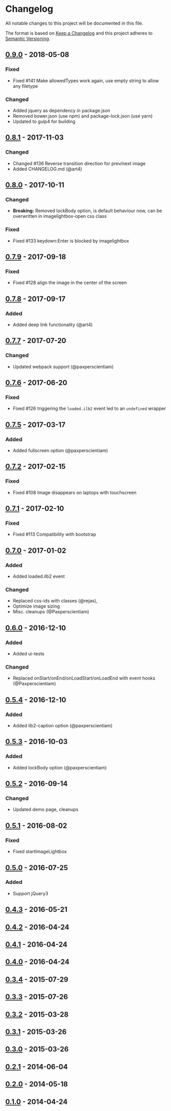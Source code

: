 # Changelog

All notable changes to this project will be documented in this file.

The format is based on [Keep a Changelog](http://keepachangelog.com/en/1.0.0/)
and this project adheres to [Semantic Versioning](http://semver.org/spec/v2.0.0.html).

## [0.9.0] - 2018-05-08

### Fixed

- Fixed #141 Make allowedTypes work again, use empty string to allow any filetype

### Changed

- Added jquery as dependency in package.json
- Removed bower.json (use npm) and package-lock.json (use yarn) 
- Updated to gulp4 for building

## [0.8.1] - 2017-11-03

### Changed

- Changed #136 Reverse transition direction for prev/next image
- Added CHANGELOG.md (@art4)

## [0.8.0] - 2017-10-11

### Changed

- **Breaking:** Removed lockBody option, is default behaviour now, can be overwritten in imagelightbox-open css class

### Fixed

- Fixed #133 keydown:Enter is blocked by imagelightbox

## [0.7.9] - 2017-09-18

### Fixed

- Fixed #128 align the image in the center of the screen

## [0.7.8] - 2017-09-17

### Added

- Added deep link functionality (@art4)

## [0.7.7] - 2017-07-20

### Changed

- Updated webpack support (@paxperscientiam)

## [0.7.6] - 2017-06-20

### Fixed

- Fixed #126 triggering the `loaded.ilb2` event led to an `undefined` wrapper

## [0.7.5] - 2017-03-17

### Added

- Added fullscreen option (@paxperscientiam)

## [0.7.2] - 2017-02-15

### Fixed

- Fixed #108 Image disappears on laptops with touchscreen

## [0.7.1] - 2017-02-10

### Fixed

- Fixed #113 Compatibility with bootstrap

## [0.7.0] - 2017-01-02

### Added

- Added loaded.ilb2 event

### Changed

- Replaced css-ids with classes (@rejas), 
- Optimize image sizing
- Misc. cleanups (@Paxperscientiam)

## [0.6.0] - 2016-12-10

### Added

- Added ui-tests

### Changed

- Replaced onStart/onEnd/onLoadStart/onLoadEnd with event hooks (@Paxperscientiam)

## [0.5.4] - 2016-12-10

### Added

- Added ilb2-caption option (@paxperscientiam)

## [0.5.3] - 2016-10-03

### Added

- Added lockBody option (@paxperscientiam)

## [0.5.2] - 2016-09-14

### Changed

- Updated demo page, cleanups

## [0.5.1] - 2016-08-02

### Fixed

- Fixed startImageLightbox

## [0.5.0] - 2016-07-25

### Added

- Support jQuery3

## [0.4.3] - 2016-05-21

## [0.4.2] - 2016-04-24

## [0.4.1] - 2016-04-24

## [0.4.0] - 2016-04-24

## [0.3.4] - 2015-07-29

## [0.3.3] - 2015-07-26

## [0.3.2] - 2015-03-28

## [0.3.1] - 2015-03-26

## [0.3.0] - 2015-03-26

## [0.2.1] - 2014-06-04

## [0.2.0] - 2014-05-18

## [0.1.0] - 2014-04-24

[Unreleased]: https://github.com/rejas/imagelightbox/compare/0.9.0...HEAD
[0.9.0]: https://github.com/rejas/imagelightbox/compare/0.8.1...0.9.0
[0.8.1]: https://github.com/rejas/imagelightbox/compare/0.8.0...0.8.1
[0.8.0]: https://github.com/rejas/imagelightbox/compare/0.7.9...0.8.0
[0.7.9]: https://github.com/rejas/imagelightbox/compare/0.7.8...0.7.9
[0.7.8]: https://github.com/rejas/imagelightbox/compare/0.7.7...0.7.8
[0.7.7]: https://github.com/rejas/imagelightbox/compare/0.7.6...0.7.7
[0.7.6]: https://github.com/rejas/imagelightbox/compare/0.7.5...0.7.6
[0.7.5]: https://github.com/rejas/imagelightbox/compare/0.7.2...0.7.5
[0.7.2]: https://github.com/rejas/imagelightbox/compare/0.7.1...0.7.2
[0.7.1]: https://github.com/rejas/imagelightbox/compare/0.7.0...0.7.1
[0.7.0]: https://github.com/rejas/imagelightbox/compare/0.6.0...0.7.0
[0.6.0]: https://github.com/rejas/imagelightbox/compare/0.5.4...0.6.0
[0.5.4]: https://github.com/rejas/imagelightbox/compare/0.5.3...0.5.4
[0.5.3]: https://github.com/rejas/imagelightbox/compare/0.5.2...0.5.3
[0.5.2]: https://github.com/rejas/imagelightbox/compare/0.5.1...0.5.2
[0.5.1]: https://github.com/rejas/imagelightbox/compare/0.5.0...0.5.1
[0.5.0]: https://github.com/rejas/imagelightbox/compare/0.4.3...0.5.0
[0.4.3]: https://github.com/rejas/imagelightbox/compare/0.4.2...0.4.3
[0.4.2]: https://github.com/rejas/imagelightbox/compare/0.4.1...0.4.2
[0.4.1]: https://github.com/rejas/imagelightbox/compare/0.4.0...0.4.1
[0.4.0]: https://github.com/rejas/imagelightbox/compare/v0.3.4...0.4.0
[0.3.4]: https://github.com/rejas/imagelightbox/compare/v0.3.3...v0.3.4
[0.3.3]: https://github.com/rejas/imagelightbox/compare/v0.3.2...v0.3.3
[0.3.2]: https://github.com/rejas/imagelightbox/compare/v0.3.1...v0.3.2
[0.3.1]: https://github.com/rejas/imagelightbox/compare/v0.3.0...v0.3.1
[0.3.0]: https://github.com/rejas/imagelightbox/compare/v0.2.1...v0.3.0
[0.2.1]: https://github.com/rejas/imagelightbox/compare/v0.2.0...v0.2.1
[0.2.0]: https://github.com/rejas/imagelightbox/compare/v0.1.0...v0.2.0
[0.1.0]: https://github.com/rejas/imagelightbox/compare/ee6faa6b7573940629626ab9075adb2f60255497...v0.1.0
